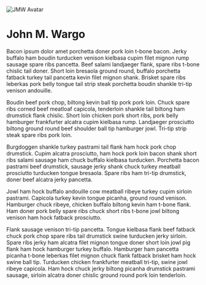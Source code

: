 ![JMW Avatar]()

# John M. Wargo

Bacon ipsum dolor amet porchetta doner pork loin t-bone bacon. Jerky buffalo ham boudin turducken venison kielbasa cupim filet mignon rump sausage spare ribs pancetta. Beef salami landjaeger flank, spare ribs t-bone chislic tail doner. Short loin bresaola ground round, buffalo porchetta fatback turkey tail pancetta kevin filet mignon shank. Brisket spare ribs leberkas pork belly tongue tail strip steak porchetta boudin shankle tri-tip venison andouille.

Boudin beef pork chop, biltong kevin ball tip pork pork loin. Chuck spare ribs corned beef meatloaf capicola, tenderloin shankle tail biltong ham drumstick flank chislic. Short loin chicken pork short ribs, pork belly hamburger frankfurter alcatra cupim kielbasa rump. Landjaeger prosciutto biltong ground round beef shoulder ball tip hamburger jowl. Tri-tip strip steak spare ribs pork loin.

Burgdoggen shankle turkey pastrami tail flank ham hock pork chop drumstick. Cupim alcatra prosciutto, ham hock pork loin bacon shank short ribs salami sausage ham chuck buffalo kielbasa turducken. Porchetta bacon pastrami beef drumstick, sausage jerky shank chuck turkey meatball prosciutto turducken tongue bresaola. Spare ribs ham tri-tip drumstick, doner beef alcatra jerky pancetta.

Jowl ham hock buffalo andouille cow meatball ribeye turkey cupim sirloin pastrami. Capicola turkey kevin tongue picanha, ground round venison. Hamburger chuck ribeye, chicken buffalo biltong kevin ham t-bone flank. Ham doner pork belly spare ribs chuck short ribs t-bone jowl biltong venison ham hock fatback prosciutto.

Flank sausage venison tri-tip pancetta. Tongue kielbasa flank beef fatback chuck pork chop spare ribs tail drumstick swine turducken jerky sirloin. Spare ribs jerky ham alcatra filet mignon tongue doner short loin jowl pig flank ham hock hamburger turkey buffalo. Hamburger ham pancetta picanha t-bone leberkas filet mignon chuck flank fatback brisket ham hock swine ball tip. Turducken chicken frankfurter meatball tri-tip, swine jowl ribeye capicola. Ham hock chuck jerky biltong picanha drumstick pastrami sausage, sirloin alcatra doner chislic ground round pork loin tenderloin.

<!--
**johnwargo/johnwargo** is a ✨ _special_ ✨ repository because its `README.md` (this file) appears on your GitHub profile.

Here are some ideas to get you started:

- 🔭 I’m currently working on ...
- 🌱 I’m currently learning ...
- 👯 I’m looking to collaborate on ...
- 🤔 I’m looking for help with ...
- 💬 Ask me about ...
- 📫 How to reach me: ...
- 😄 Pronouns: ...
- ⚡ Fun fact: ...
-->
